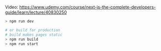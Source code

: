 Video: https://www.udemy.com/course/next-js-the-complete-developers-guide/learn/lecture/40830250

```bash
> npm run dev

# or build for production
# build makes pages static
> npm run build
> npm run start
```
